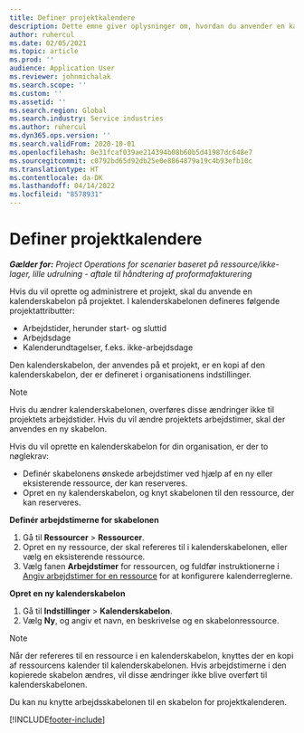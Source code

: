 ```yaml
---
title: Definer projektkalendere
description: Dette emne giver oplysninger om, hvordan du anvender en kalenderskabelon på et projekt til at spore projektplanen.
author: ruhercul
ms.date: 02/05/2021
ms.topic: article
ms.prod: ''
audience: Application User
ms.reviewer: johnmichalak
ms.search.scope: ''
ms.custom: ''
ms.assetid: ''
ms.search.region: Global
ms.search.industry: Service industries
ms.author: ruhercul
ms.dyn365.ops.version: ''
ms.search.validFrom: 2020-10-01
ms.openlocfilehash: 0e31fcaf039ae214394b08b60b5d41987dc648e7
ms.sourcegitcommit: c0792bd65d92db25e0e8864879a19c4b93efb10c
ms.translationtype: HT
ms.contentlocale: da-DK
ms.lasthandoff: 04/14/2022
ms.locfileid: "8578931"
---
```

# <a name="define-project-calendars"></a>Definer projektkalendere

_**Gælder for:** Project Operations for scenarier baseret på ressource/ikke-lager, lille udrulning - aftale til håndtering af proformafakturering_

Hvis du vil oprette og administrere et projekt, skal du anvende en kalenderskabelon på projektet. I kalenderskabelonen defineres følgende projektattributter:

- Arbejdstider, herunder start- og sluttid
- Arbejdsdage
- Kalenderundtagelser, f.eks. ikke-arbejdsdage

Den kalenderskabelon, der anvendes på et projekt, er en kopi af den kalenderskabelon, der er defineret i organisationens indstillinger.

> [!NOTE]
> Hvis du ændrer kalenderskabelonen, overføres disse ændringer ikke til projektets arbejdstider. Hvis du vil ændre projektets arbejdstimer, skal der anvendes en ny skabelon.

Hvis du vil oprette en kalenderskabelon for din organisation, er der to nøglekrav:

- Definér skabelonens ønskede arbejdstimer ved hjælp af en ny eller eksisterende ressource, der kan reserveres.
- Opret en ny kalenderskabelon, og knyt skabelonen til den ressource, der kan reserveres.

**Definér arbejdstimerne for skabelonen**

1. Gå til **Ressourcer** \> **Ressourcer**.
2. Opret en ny ressource, der skal refereres til i kalenderskabelonen, eller vælg en eksisterende ressource.
3. Vælg fanen **Arbejdstimer** for ressourcen, og fuldfør instruktionerne i [Angiv arbejdstimer for en ressource](/dynamics365/field-service/set-work-hours-resource) for at konfigurere kalenderreglerne.

**Opret en ny kalenderskabelon**

1. Gå til **Indstillinger** \> **Kalenderskabelon**.
2. Vælg **Ny**, og angiv et navn, en beskrivelse og en skabelonressource.

> [!NOTE]
> Når der refereres til en ressource i en kalenderskabelon, knyttes der en kopi af ressourcens kalender til kalenderskabelonen. Hvis arbejdstimerne i den kopierede skabelon ændres, vil disse ændringer ikke blive overført til kalenderskabelonen.

Du kan nu knytte arbejdsskabelonen til en skabelon for projektkalenderen.


[!INCLUDE[footer-include](../includes/footer-banner.md)]


